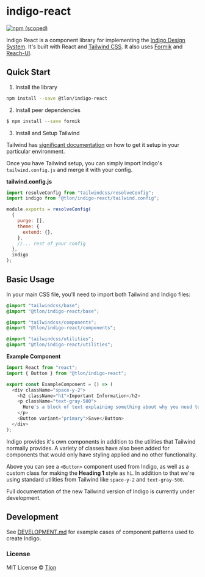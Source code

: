 # indigo-react

[![npm (scoped)](https://img.shields.io/npm/v/@tlon/indigo-react?style=flat)](https://www.npmjs.com/package/@tlon/indigo-react)

Indigo React is a component library for implementing the [Indigo Design System](<https://www.figma.com/community/file/822953707012850361/Indigo-(alpha)>). It's built with React and [Tailwind CSS](https://tailwindcss.com/). It also uses [Formik](https://formik.org/) and [Reach-UI](https://reach.tech/).

## Quick Start

1. Install the library

```bash
npm install --save @tlon/indigo-react
```

2. Install peer dependencies

```bash
$ npm install --save formik
```

3. Install and Setup Tailwind

Tailwind has [significant documentation](https://tailwindcss.com/docs/installation) on how to get it setup in your particular environment.

Once you have Tailwind setup, you can simply import Indigo's `tailwind.config.js` and merge it with your config.

**tailwind.config.js**

```js
import resolveConfig from "tailwindcss/resolveConfig";
import indigo from "@tlon/indigo-react/tailwind.config";

module.exports = resolveConfig(
  {
    purge: [],
    theme: {
      extend: {},
    },
    //... rest of your config
  },
  indigo
);
```

## Basic Usage

In your main CSS file, you'll need to import both Tailwind and Indigo files:

```css
@import "tailwindcss/base";
@import "@tlon/indigo-react/base";

@import "tailwindcss/components";
@import "@tlon/indigo-react/components";

@import "tailwindcss/utilities";
@import "@tlon/indigo-react/utilities";
```

**Example Component**

```js
import React from "react";
import { Button } from "@tlon/indigo-react";

export const ExampleComponent = () => (
  <div className="space-y-2">
    <h2 className="h1">Important Information</h2>
    <p className="text-gray-500">
      Here's a block of text explaining something about why you need to save
    </p>
    <Button variant="primary">Save</Button>
  </div>
);
```

Indigo provides it's own components in addition to the utilities that Tailwind normally provides. A variety of classes have also been added for components that would only have styling applied and no other functionality.

Above you can see a `<Button>` component used from Indigo, as well as a custom class for making the **Heading 1** style as `h1`. In addition to that we're using standard utilities from Tailwind like `space-y-2` and `text-gray-500`.

Full documentation of the new Tailwind version of Indigo is currently under development.

## Development

See [DEVELOPMENT.md](https://github.com/urbit/indigo-react/blob/master/DEVELOPMENT.md) for example cases of component patterns used to create Indigo.

### License

MIT License © [Tlon](https://tlon.io)
